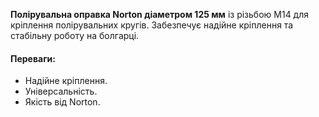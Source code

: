 **Полірувальна оправка Norton діаметром 125 мм** із різьбою М14 для кріплення полірувальних кругів. Забезпечує надійне кріплення та стабільну роботу на болгарці.

#### Переваги:

- Надійне кріплення.
- Універсальність.
- Якість від Norton.

